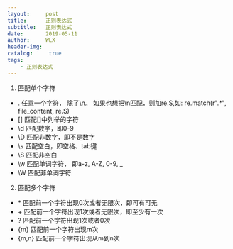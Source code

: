 ```yaml
---
layout:     post
title:      正则表达式
subtitle:   正则表达式
date:       2019-05-11
author:     WLX
header-img:  
catalog: 	 true
tags:
    - 正则表达式
---
```



1. 匹配单个字符
- .  任意一个字符， 除了\n。 如果也想把\n匹配，则加re.S,如: re.match(r".*", file_content, re.S)
- [] 匹配[]中列举的字符
- \d 匹配数字，即0-9
- \D 匹配非数字，即不是数字
- \s 匹配空白，即空格、tab键
- \S 匹配非空白
- \w 匹配单词字符， 即a-z, A-Z, 0-9, _
- \W 匹配非单词字符

2. 匹配多个字符
- \* 匹配前一个字符出现0次或者无限次，即可有可无
- \+ 匹配前一个字符出现1次或者无限次，即至少有一次
- \? 匹配前一个字符出现1次或者0次
- {m} 匹配前一个字符出现m次
- {m,n} 匹配前一个字符出现从m到n次